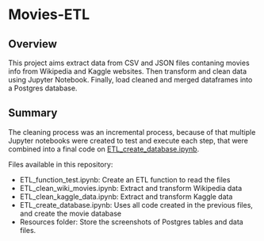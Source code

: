 # Movies-ETL

## Overview

This project aims extract data from CSV and JSON files contaning movies info from Wikipedia and Kaggle websites. Then transform and clean data using Jupyter Notebook. Finally, load cleaned and merged dataframes into a Postgres database.

## Summary

The cleaning process was an incremental process, because of that multiple Jupyter notebooks were created to test and execute each step, that were combined into a final code on [ETL_create_database.ipynb](ETL_create_database.ipynb).

Files available in this repository:

- ETL_function_test.ipynb: Create an ETL function to read the files
- ETL_clean_wiki_movies.ipynb: Extract and transform Wikipedia data
- ETL_clean_kaggle_data.ipynb: Extract and transform Kaggle data
- ETL_create_database.ipynb: Uses all code created in the previous files, and create the movie database
- Resources folder: Store the screenshots of Postgres tables and data files.
